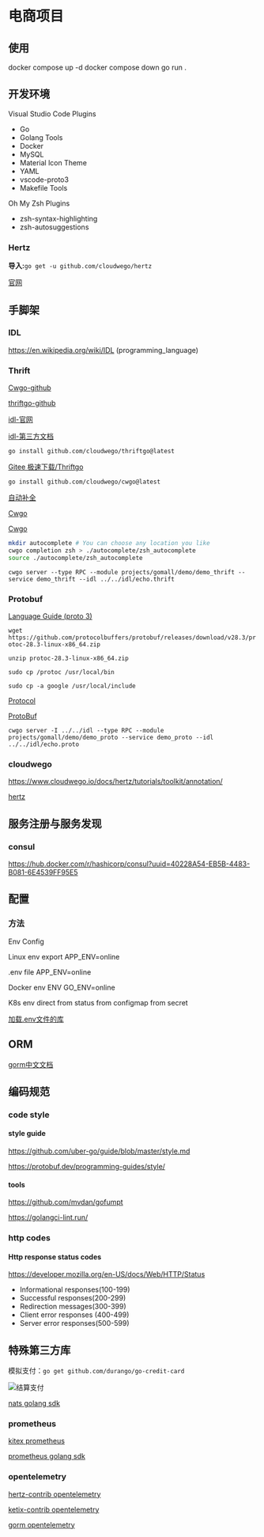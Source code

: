 # 电商项目

## 使用

docker compose up -d
docker compose down
go run .

## 开发环境

Visual Studio Code
Plugins
- Go
- Golang Tools
- Docker
- MySQL
- Material lcon Theme
- YAML
- vscode-proto3
- Makefile Tools

Oh My Zsh
Plugins
- zsh-syntax-highlighting
- zsh-autosuggestions

### Hertz

**导入:**`go get -u github.com/cloudwego/hertz`

[官网](https://www.cloudwego.io/zh/docs/hertz/getting-started/)

## 手脚架

### IDL

https://en.wikipedia.org/wiki/IDL (programming_language)

### Thrift

[Cwgo-github](https://github.com/cloudwego/cwgo)

[thriftgo-github](https://github.com/cloudwego/thriftgo)

[idl-官网](https://thrift.apache.org/docs/idl)

[idl-第三方文档](https://diwakergupta.github.io/thrift-missing-guide/)

`go install github.com/cloudwego/thriftgo@latest`

[Gitee 极速下载/Thriftgo](https://gitee.com/mirrors/Thriftgo)

`go install github.com/cloudwego/cwgo@latest`

[自动补全](https://www.cloudwego.io/zh/docs/cwgo/tutorials/auto-completion/)

[Cwgo](https://www.cloudwego.io/docs/cwgo/)

[Cwgo](https://github.com/cloudwego)

```zsh
mkdir autocomplete # You can choose any location you like
cwgo completion zsh > ./autocomplete/zsh_autocomplete
source ./autocomplete/zsh_autocomplete
```

`cwgo server --type RPC --module projects/gomall/demo/demo_thrift --service demo_thrift --idl ../../idl/echo.thrift`

### Protobuf

[Language Guide (proto 3)](https://protobuf.dev/programming-guides/proto3/)

`wget https://github.com/protocolbuffers/protobuf/releases/download/v28.3/protoc-28.3-linux-x86_64.zip`

`unzip protoc-28.3-linux-x86_64.zip`

`sudo cp /protoc /usr/local/bin`

`sudo cp -a google /usr/local/include`

[Protocol](https://github.com/protocolbuffers/protobuf/releases/tag/v28.3)

[ProtoBuf](https://blog.csdn.net/weixin_74531333/article/details/140469169)

`cwgo server -I ../../idl --type RPC --module projects/gomall/demo/demo_proto --service demo_proto --idl ../../idl/echo.proto`

### cloudwego

https://www.cloudwego.io/docs/hertz/tutorials/toolkit/annotation/

[hertz](https://www.cloudwego.io/docs/hertz/)

## 服务注册与服务发现 

### consul

https://hub.docker.com/r/hashicorp/consul?uuid=40228A54-EB5B-4483-B081-6E4539FF95E5

## 配置

### 方法

Env Config

Linux env
export APP_ENV=online

.env file
APP_ENV=online

Docker env
ENV GO_ENV=online

K8s env
direct
from status
from configmap
from secret

[加载.env文件的库](https://github.com/joho/godotenv)

## ORM

[gorm中文文档](https://gorm.golang.ac.cn/docs/models.html)

## 编码规范

### code style

#### style guide

https://github.com/uber-go/guide/blob/master/style.md

https://protobuf.dev/programming-guides/style/

#### tools

https://github.com/mvdan/gofumpt

https://golangci-lint.run/

### http codes

#### Http response status codes

https://developer.mozilla.org/en-US/docs/Web/HTTP/Status

- Informational responses(100-199)
- Successful responses(200-299)
- Redirection messages(300-399)
- Client error responses (400-499)
- Server error responses(500-599)

## 特殊第三方库

模拟支付：`go get github.com/durango/go-credit-card`

![结算支付](image/结算支付.png)

[nats golang sdk](https://github.com/nats-io/nats.go)

### prometheus

[kitex prometheus](https://github.com/kitex-contrib/monitor-prometheus)

[prometheus golang sdk](https://github.com/prometheus/client_golang)

### opentelemetry

[hertz-contrib opentelemetry](https://github.com/hertz-contrib/obs-opentelemetry)

[ketix-contrib opentelemetry](https://github.com/kitex-contrib/obs-opentelemetry)

[gorm opentelemetry](https://github.com/go-gorm/opentelemetry)